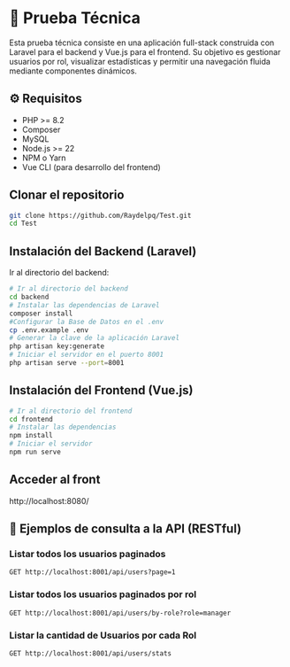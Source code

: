 # 📂 Prueba Técnica

Esta prueba técnica consiste en una aplicación full-stack construida con Laravel para el backend y Vue.js para el frontend. Su objetivo es gestionar usuarios por rol, visualizar estadísticas y permitir una navegación fluida mediante componentes dinámicos.

## ⚙️ Requisitos

- PHP >= 8.2
- Composer  
- MySQL
- Node.js >= 22 
- NPM o Yarn  
- Vue CLI (para desarrollo del frontend)

##  Clonar el repositorio
```bash
git clone https://github.com/Raydelpq/Test.git
cd Test
```

## Instalación del Backend (Laravel)

Ir al directorio del backend:
```bash
# Ir al directorio del backend
cd backend
# Instalar las dependencias de Laravel
composer install
#Configurar la Base de Datos en el .env 
cp .env.example .env 
# Generar la clave de la aplicación Laravel
php artisan key:generate
# Iniciar el servidor en el puerto 8001
php artisan serve --port=8001
```

## Instalación del Frontend (Vue.js)
```bash
# Ir al directorio del frontend
cd frontend
# Instalar las dependencias
npm install
# Iniciar el servidor
npm run serve
```

## Acceder al front
http://localhost:8080/

## 📡 Ejemplos de consulta a la API (RESTful)

### Listar todos los usuarios paginados
```http
GET http://localhost:8001/api/users?page=1
```

### Listar todos los usuarios paginados por rol
```http
GET http://localhost:8001/api/users/by-role?role=manager
```

### Listar la cantidad de Usuarios por cada Rol
```http
GET http://localhost:8001/api/users/stats
```